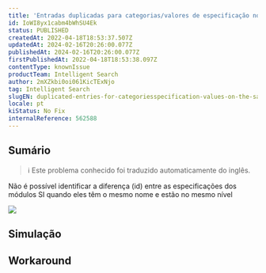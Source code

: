 ```yaml
---
title: 'Entradas duplicadas para categorias/valores de especificação no mesmo nível'
id: IoWI8yx1cabm4bWhSU4Ek
status: PUBLISHED
createdAt: 2022-04-18T18:53:37.507Z
updatedAt: 2024-02-16T20:26:00.077Z
publishedAt: 2024-02-16T20:26:00.077Z
firstPublishedAt: 2022-04-18T18:53:38.097Z
contentType: knownIssue
productTeam: Intelligent Search
author: 2mXZkbi0oi061KicTExNjo
tag: Intelligent Search
slugEN: duplicated-entries-for-categoriesspecification-values-on-the-same-level
locale: pt
kiStatus: No Fix
internalReference: 562588
---
```


## Sumário

>ℹ️ Este problema conhecido foi traduzido automaticamente do inglês.



Não é possível identificar a diferença (id) entre as especificações dos módulos SI quando eles têm o mesmo nome e estão no mesmo nível

 ![](https://vtexhelp.zendesk.com/attachments/token/4IkRStz0ewiubTt0pwHLx5SJ0/?name=image.png)



## Simulação



## Workaround



